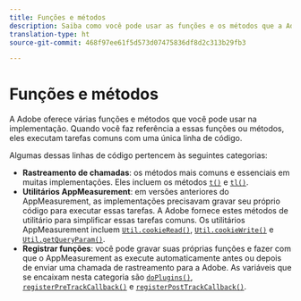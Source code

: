 ```yaml
---
title: Funções e métodos
description: Saiba como você pode usar as funções e os métodos que a Adobe oferece na implementação.
translation-type: ht
source-git-commit: 468f97ee61f5d573d07475836df8d2c313b29fb3

---
```



# Funções e métodos

A Adobe oferece várias funções e métodos que você pode usar na implementação. Quando você faz referência a essas funções ou métodos, eles executam tarefas comuns com uma única linha de código.

Algumas dessas linhas de código pertencem às seguintes categorias:

* **Rastreamento de chamadas**: os métodos mais comuns e essenciais em muitas implementações. Eles incluem os métodos [`t()`](t-method.md) e [`tl()`](tl-method.md).
* **Utilitários AppMeasurement**: em versões anteriores do AppMeasurement, as implementações precisavam gravar seu próprio código para executar essas tarefas. A Adobe fornece estes métodos de utilitário para simplificar essas tarefas comuns. Os utilitários AppMeasurement incluem [`Util.cookieRead()`](util-cookieread.md), [`Util.cookieWrite()`](util-cookiewrite.md) e [`Util.getQueryParam()`](util-getqueryparam.md).
* **Registrar funções**: você pode gravar suas próprias funções e fazer com que o AppMeasurement as execute automaticamente antes ou depois de enviar uma chamada de rastreamento para a Adobe. As variáveis que se encaixam nesta categoria são [`doPlugins()`](doplugins.md), [`registerPreTrackCallback()`](registerpretrackcallback.md) e [`registerPostTrackCallback()`](registerposttrackcallback.md).
